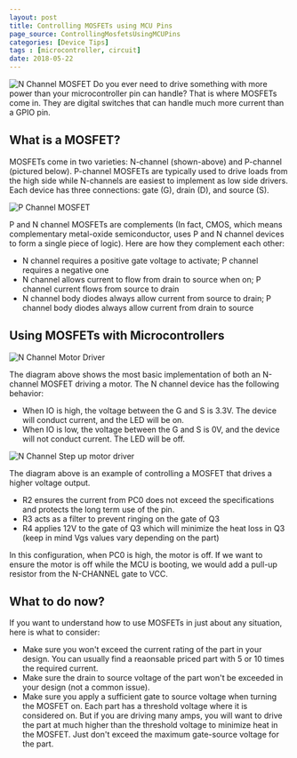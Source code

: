 ```yaml
---
layout: post
title: Controlling MOSFETs using MCU Pins
page_source: ControllingMosfetsUsingMCUPins
categories: [Device Tips]
tags : [microcontroller, circuit]
date: 2018-05-22
---
```


![N Channel MOSFET](/images/n-channel.png)
Do you ever need to drive something with more power than your microcontroller pin can handle? That is where MOSFETs come in. They are digital switches that can handle much more current than a GPIO pin.

## What is a MOSFET?

MOSFETs come in two varieties: N-channel (shown-above) and P-channel (pictured below).  P-channel MOSFETs are typically used to drive loads from the high side while N-channels are easiest to implement as low side drivers. Each device has three connections: gate (G), drain (D), and source (S).

![P Channel MOSFET](/images/p-channel.png)

P and N channel MOSFETs are complements (In fact, CMOS, which means complementary metal-oxide semiconductor, uses P and N channel devices to form a single piece of logic).  Here are how they complement each other:

- N channel requires a positive gate voltage to activate; P channel requires a negative one
- N channel allows current to flow from drain to source when on; P channel current flows from source to drain
- N channel body diodes always allow current from source to drain; P channel body diodes always allow current from drain to source

## Using MOSFETs with Microcontrollers

![N Channel Motor Driver](/images/n-channel-motor-driver.png)

The diagram above shows the most basic implementation of both an N-channel MOSFET driving a motor. The N channel device has the following behavior:

- When IO is high, the voltage between the G and S is 3.3V. The device will conduct current, and the LED will be on.
- When IO is low, the voltage between the G and S is 0V, and the device will not conduct current. The LED will be off.

![N Channel Step up motor driver](/images/n-channel-step-up-motor-drive.png)

The diagram above is an example of controlling a MOSFET that drives a higher voltage output.  

- R2 ensures the current from PC0 does not exceed the specifications and protects the long term use of the pin.
- R3 acts as a filter to prevent ringing on the gate of Q3
- R4 applies 12V to the gate of Q3 which will minimize the heat loss in Q3 (keep in mind Vgs values vary depending on the part)

In this configuration, when PC0 is high, the motor is off. If we want to ensure the motor is off while the MCU is booting, we would add a pull-up resistor from the N-CHANNEL gate to VCC.

## What to do now?

If you want to understand how to use MOSFETs in just about any situation, here is what to consider:

- Make sure you won't exceed the current rating of the part in your design. You can usually find a reaonsable priced part with 5 or 10 times the required current.
- Make sure the drain to source voltage of the part won't be exceeded in your design (not a common issue).
- Make sure you apply a sufficient gate to source voltage when turning the MOSFET on. Each part has a threshold voltage where it is considered on. But if you are driving many amps, you will want to drive the part at much higher than the threshold voltage to minimize heat in the MOSFET. Just don't exceed the maximum gate-source voltage for the part.
